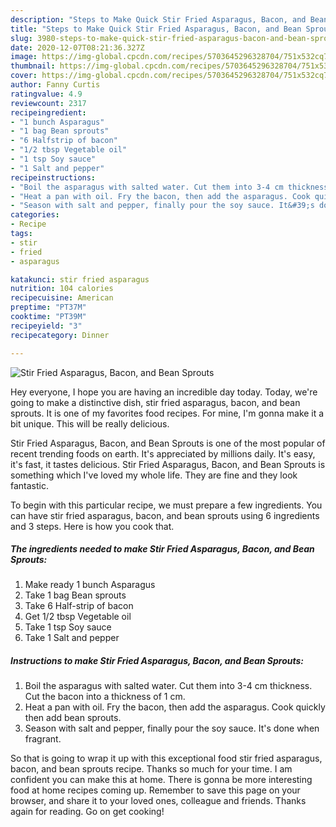 ```yaml
---
description: "Steps to Make Quick Stir Fried Asparagus, Bacon, and Bean Sprouts"
title: "Steps to Make Quick Stir Fried Asparagus, Bacon, and Bean Sprouts"
slug: 3980-steps-to-make-quick-stir-fried-asparagus-bacon-and-bean-sprouts
date: 2020-12-07T08:21:36.327Z
image: https://img-global.cpcdn.com/recipes/5703645296328704/751x532cq70/stir-fried-asparagus-bacon-and-bean-sprouts-recipe-main-photo.jpg
thumbnail: https://img-global.cpcdn.com/recipes/5703645296328704/751x532cq70/stir-fried-asparagus-bacon-and-bean-sprouts-recipe-main-photo.jpg
cover: https://img-global.cpcdn.com/recipes/5703645296328704/751x532cq70/stir-fried-asparagus-bacon-and-bean-sprouts-recipe-main-photo.jpg
author: Fanny Curtis
ratingvalue: 4.9
reviewcount: 2317
recipeingredient:
- "1 bunch Asparagus"
- "1 bag Bean sprouts"
- "6 Halfstrip of bacon"
- "1/2 tbsp Vegetable oil"
- "1 tsp Soy sauce"
- "1 Salt and pepper"
recipeinstructions:
- "Boil the asparagus with salted water. Cut them into 3-4 cm thickness. Cut the bacon into a thickness of 1 cm."
- "Heat a pan with oil. Fry the bacon, then add the asparagus. Cook quickly then add bean sprouts."
- "Season with salt and pepper, finally pour the soy sauce. It&#39;s done when fragrant."
categories:
- Recipe
tags:
- stir
- fried
- asparagus

katakunci: stir fried asparagus 
nutrition: 104 calories
recipecuisine: American
preptime: "PT37M"
cooktime: "PT39M"
recipeyield: "3"
recipecategory: Dinner

---
```



![Stir Fried Asparagus, Bacon, and Bean Sprouts](https://img-global.cpcdn.com/recipes/5703645296328704/751x532cq70/stir-fried-asparagus-bacon-and-bean-sprouts-recipe-main-photo.jpg)

Hey everyone, I hope you are having an incredible day today. Today, we're going to make a distinctive dish, stir fried asparagus, bacon, and bean sprouts. It is one of my favorites food recipes. For mine, I'm gonna make it a bit unique. This will be really delicious.

Stir Fried Asparagus, Bacon, and Bean Sprouts is one of the most popular of recent trending foods on earth. It's appreciated by millions daily. It's easy, it's fast, it tastes delicious. Stir Fried Asparagus, Bacon, and Bean Sprouts is something which I've loved my whole life. They are fine and they look fantastic.




To begin with this particular recipe, we must prepare a few ingredients. You can have stir fried asparagus, bacon, and bean sprouts using 6 ingredients and 3 steps. Here is how you cook that.

<!--inarticleads1-->

##### The ingredients needed to make Stir Fried Asparagus, Bacon, and Bean Sprouts:

1. Make ready 1 bunch Asparagus
1. Take 1 bag Bean sprouts
1. Take 6 Half-strip of bacon
1. Get 1/2 tbsp Vegetable oil
1. Take 1 tsp Soy sauce
1. Take 1 Salt and pepper




<!--inarticleads2-->

##### Instructions to make Stir Fried Asparagus, Bacon, and Bean Sprouts:

1. Boil the asparagus with salted water. Cut them into 3-4 cm thickness. Cut the bacon into a thickness of 1 cm.
1. Heat a pan with oil. Fry the bacon, then add the asparagus. Cook quickly then add bean sprouts.
1. Season with salt and pepper, finally pour the soy sauce. It&#39;s done when fragrant.




So that is going to wrap it up with this exceptional food stir fried asparagus, bacon, and bean sprouts recipe. Thanks so much for your time. I am confident you can make this at home. There is gonna be more interesting food at home recipes coming up. Remember to save this page on your browser, and share it to your loved ones, colleague and friends. Thanks again for reading. Go on get cooking!
